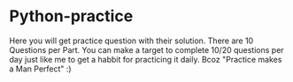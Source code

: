 # Python-practice
Here you will get practice question with their solution.
There are 10 Questions per Part.
You can make a target to complete 10/20 questions per day just like me to get a habbit for  practicing it daily.
Bcoz "Practice makes a Man Perfect" :)
